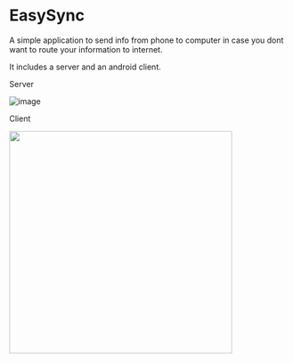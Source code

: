 # EasySync
A simple application to send info from phone to computer in case you dont want to route your information to internet.

It includes a server and an android client.

Server

![image](https://user-images.githubusercontent.com/126366476/221388262-5affcf8a-0fde-4e6f-9f46-409821a0b8e6.png)

Client

<img src="https://user-images.githubusercontent.com/126366476/221388293-598ab124-29e0-4c92-b9b0-952a850dc170.jpg" width="400" />
